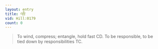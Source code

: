```yaml
---
layout: entry
title: འཁྲི་
vid: Hill:0179
count: 0
---
```

> To wind, compress; entangle, hold fast CD\. To be responsible, to be tied down by responsibilities TC\.


